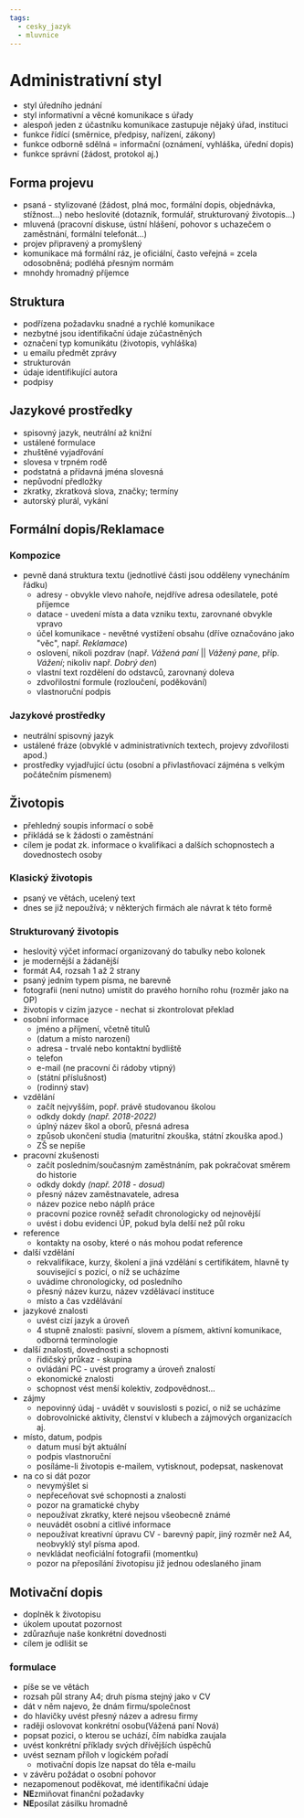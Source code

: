 ```yaml
---
tags:
  - cesky_jazyk
  - mluvnice
---
```

# Administrativní styl
* styl úředního jednání
* styl informativní a věcné komunikace s úřady
* alespoň jeden z účastníku komunikace zastupuje nějaký úřad, instituci
* funkce řídící (směrnice, předpisy, nařízení, zákony)
* funkce odborně sdělná = informační (oznámení, vyhláška, úřední dopis)
* funkce správní (žádost, protokol aj.)
## Forma  projevu
* psaná - stylizované (žádost, plná moc, formální dopis, objednávka, stížnost...) nebo heslovité (dotazník, formulář, strukturovaný životopis...)
* mluvená (pracovní diskuse, ústní hlášení, pohovor s uchazečem o zaměstnání, formální telefonát...)
* projev připravený a promyšlený
* komunikace má formální ráz, je oficiální, často veřejná = zcela odosobněná; podléhá přesným normám
* mnohdy hromadný příjemce
## Struktura
* podřízena požadavku snadné a rychlé komunikace
* nezbytné jsou identifikační údaje zúčastněných
* označení typ komunikátu (životopis, vyhláška)
* u emailu předmět zprávy
* strukturován
* údaje identifikující autora
* podpisy
## Jazykové prostředky
* spisovný jazyk, neutrální až knižní
* ustálené formulace
* zhuštěné vyjadřování
* slovesa v trpném rodě
* podstatná a přídavná jména slovesná
* nepůvodní předložky
* zkratky, zkratková slova, značky; termíny
* autorský plurál, vykání
## Formální dopis/Reklamace
### Kompozice
* pevně daná struktura textu (jednotlivé části jsou odděleny vynecháním řádku)
	* adresy - obvykle vlevo nahoře, nejdříve adresa odesílatele, poté příjemce
	* datace - uvedení místa a data vzniku textu, zarovnané obvykle vpravo
	* účel komunikace - nevětné vystižení obsahu (dříve označováno jako "věc", např. *Reklamace*)
	* oslovení, nikoli pozdrav (např. *Vážená paní*  || *Vážený pane*, příp. *Vážení*; nikoliv např. *Dobrý den*)
	* vlastní text rozdělení do odstavců, zarovnaný doleva
	* zdvořilostní formule (rozloučení, poděkování)
	* vlastnoruční podpis
### Jazykové prostředky
* neutrální spisovný jazyk
* ustálené fráze (obvyklé v administrativních textech, projevy zdvořilosti apod.)
* prostředky vyjadřující úctu (osobní a přivlastňovací zájména s velkým počátečním písmenem)

## Životopis
* přehledný soupis informací o sobě
* přikládá se k žádosti o zaměstnání
* cílem je podat zk. informace o kvalifikaci a dalších schopnostech a dovednostech osoby
### Klasický životopis
* psaný ve větách, ucelený text
* dnes se již nepoužívá; v některých firmách ale návrat k této formě
### Strukturovaný životopis
* heslovitý výčet informací organizovaný do tabulky nebo kolonek
* je modernější a žádanější
* formát A4, rozsah 1 až 2 strany
* psaný jedním typem písma, ne barevně
* fotografii (není nutno) umístit do pravého horního rohu (rozměr jako na OP)
* životopis v cizím jazyce - nechat si zkontrolovat překlad
* osobní informace
	* jméno a příjmení, včetně titulů
	* (datum a místo narození)
	* adresa - trvalé nebo kontaktní bydliště
	* telefon
	* e-mail (ne pracovní či rádoby vtipný)
	* (státní příslušnost)
	* (rodinný stav)
* vzdělání
	* začít nejvyšším, popř. právě studovanou školou
	* odkdy dokdy *(např. 2018-2022)*
	* úplný název škol a oborů, přesná adresa
	* způsob ukončení studia (maturitní zkouška, státní zkouška apod.)
	* ZŠ se nepíše
* pracovní zkušenosti
	* začít posledním/současným zaměstnáním, pak pokračovat směrem do historie
	* odkdy dokdy *(např. 2018 - dosud)*
	* přesný název zaměstnavatele, adresa
	* název pozice nebo náplň práce
	* pracovní pozice rovněž seřadit chronologicky od nejnovější
	* uvést i dobu  evidenci ÚP, pokud byla delší než půl roku
* reference
	* kontakty na osoby, které o nás mohou podat reference
* další vzdělání
	* rekvalifikace, kurzy, školení a jiná vzdělání s certifikátem, hlavně ty související s pozicí, o níž se ucházíme
	* uvádíme chronologicky, od posledního
	* přesný název kurzu, název vzdělávací instituce
	* místo a čas vzdělávání
* jazykové znalosti
	* uvést cizí jazyk a úroveň
	* 4 stupně znalosti: pasivní, slovem a písmem, aktivní komunikace, odborná terminologie
* další znalosti, dovednosti a schopnosti
	* řidičský průkaz - skupina
	* ovládání PC - uvést programy a úroveň znalostí 
	* ekonomické znalosti
	* schopnost vést menší kolektiv, zodpovědnost...
* zájmy
	* nepovinný údaj - uvádět v souvislosti s pozicí, o niž se ucházíme
	* dobrovolnické aktivity, členství v klubech a zájmových organizacích aj.
* místo, datum, podpis
	* datum musí být aktuální
	* podpis vlastnoruční
	* posíláme-li životopis e-mailem, vytisknout, podepsat, naskenovat
* na co si dát pozor
	* nevymýšlet si
	* nepřeceňovat své schopnosti a znalosti
	* pozor na gramatické chyby
	* nepoužívat zkratky, které nejsou všeobecně známé
	* neuvádět osobní a citlivé informace
	* nepoužívat kreativní úpravu CV - barevný papír, jiný rozměr než A4, neobvyklý styl písma apod.
	* nevkládat neoficiální fotografii (momentku)
	* pozor na přeposílání životopisu již jednou odeslaného jinam
## Motivační dopis
* doplněk k životopisu
* úkolem upoutat pozornost
* zdůrazňuje naše konkrétní dovednosti
* cílem je odlišit se
### formulace
* píše se ve větách
* rozsah půl strany A4; druh písma stejný jako v CV
* dát v něm najevo, že dnám firmu/společnost
* do hlavičky uvést přesný název a adresu firmy
* raději oslovovat konkrétní osobu(Vážená paní Nová)
* popsat pozici, o kterou se uchází, čím nabídka zaujala
* uvést konkrétní příklady svých dřívějších úspěchů
* uvést seznam příloh v logickém pořadí
	* motivační dopis lze napsat do těla e-mailu
* v závěru požádat o osobní pohovor
* nezapomenout poděkovat, mé identifikační údaje
* **NE**zmiňovat finanční požadavky
* **NE**posílat zásilku hromadně